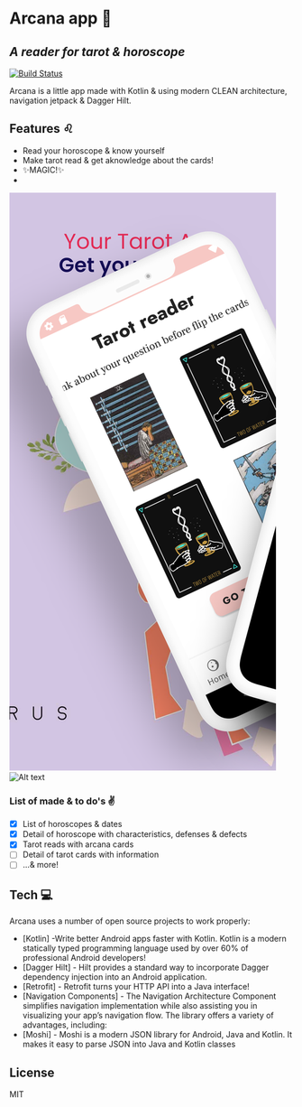 # Arcana app 🔮
## _A reader for tarot & horoscope_

[![Build Status](https://travis-ci.org/joemccann/dillinger.svg?branch=master)](https://travis-ci.org/joemccann/dillinger)

Arcana is a little app made with Kotlin & using modern CLEAN architecture, navigation jetpack & Dagger Hilt.

## Features ♌

- Read your horoscope & know yourself
- Make tarot read & get aknowledge about the cards!
- ✨MAGIC!✨
-
![Alt text](/phone_screen.png "Optional Title")
![Alt text](//phone_screen2.png "Optional Title")

### List of made & to do's ✌

- [x] List of horoscopes & dates
- [x] Detail of horoscope with characteristics, defenses & defects
- [x] Tarot reads with arcana cards
- [ ] Detail of tarot cards with information
- [ ] ...& more!

## Tech 💻

Arcana uses a number of open source projects to work properly:

- [Kotlin] -Write better Android apps faster with Kotlin. Kotlin is a modern statically typed programming language used by over 60% of professional Android developers!
- [Dagger Hilt] - Hilt provides a standard way to incorporate Dagger dependency injection into an Android application.
- [Retrofit] - Retrofit turns your HTTP API into a Java interface!
- [Navigation Components] - The Navigation Architecture Component simplifies navigation implementation while also assisting you in visualizing your app’s navigation flow. The library offers a variety of advantages, including:
- [Moshi] - Moshi is a modern JSON library for Android, Java and Kotlin. It makes it easy to parse JSON into Java and Kotlin classes

## License

MIT
